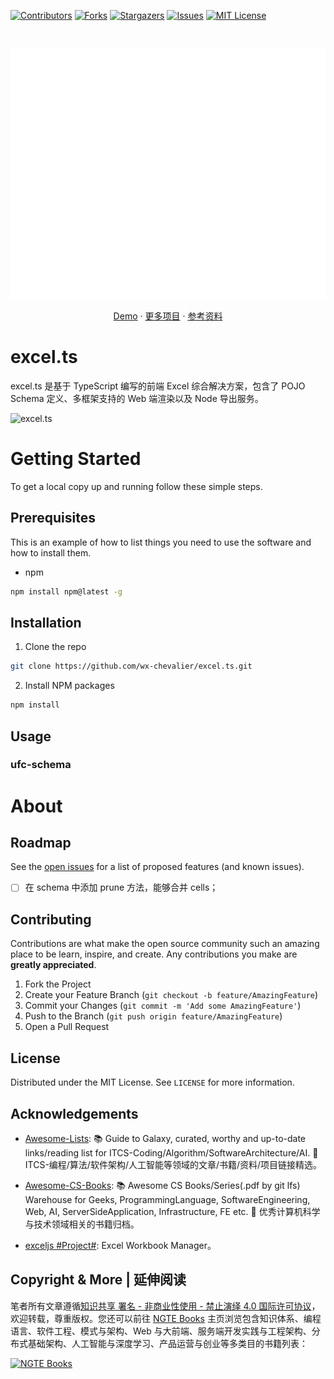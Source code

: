[![Contributors][contributors-shield]][contributors-url]
[![Forks][forks-shield]][forks-url]
[![Stargazers][stars-shield]][stars-url]
[![Issues][issues-shield]][issues-url]
[![MIT License][license-shield]][license-url]

<!-- PROJECT LOGO -->
<br />
<p align="center">
  <a href="https://github.com/wx-chevalier/excel.ts">
    <img src="header.svg" alt="Logo" style="width: 100vw;height: 400px" />
  </a>

  <p align="center">
    <a href="https://github.com/wx-chevalier/excel.ts">Demo</a>
    ·
    <a href="https://github.com/wx-chevalier">更多项目</a>
    ·
    <a href="https://ng-tech.icu/books">参考资料</a>
  </p>
</p>

<!-- ABOUT THE PROJECT -->

# excel.ts

excel.ts 是基于 TypeScript 编写的前端 Excel 综合解决方案，包含了 POJO Schema 定义、多框架支持的 Web 端渲染以及 Node 导出服务。

![excel.ts](https://s1.ax1x.com/2020/10/13/0fhh4S.png)

# Getting Started

To get a local copy up and running follow these simple steps.

## Prerequisites

This is an example of how to list things you need to use the software and how to install them.

- npm

```sh
npm install npm@latest -g
```

## Installation

1. Clone the repo

```sh
git clone https://github.com/wx-chevalier/excel.ts.git
```

2. Install NPM packages

```sh
npm install
```

<!-- USAGE EXAMPLES -->

## Usage

### ufc-schema

# About

<!-- ROADMAP -->

## Roadmap

See the [open issues](https://github.com/wx-chevalier/excel.ts/issues) for a list of proposed features (and known issues).

- [ ] 在 schema 中添加 prune 方法，能够合并 cells；

<!-- CONTRIBUTING -->

## Contributing

Contributions are what make the open source community such an amazing place to be learn, inspire, and create. Any contributions you make are **greatly appreciated**.

1. Fork the Project
2. Create your Feature Branch (`git checkout -b feature/AmazingFeature`)
3. Commit your Changes (`git commit -m 'Add some AmazingFeature'`)
4. Push to the Branch (`git push origin feature/AmazingFeature`)
5. Open a Pull Request

<!-- LICENSE -->

## License

Distributed under the MIT License. See `LICENSE` for more information.

<!-- ACKNOWLEDGEMENTS -->

## Acknowledgements

- [Awesome-Lists](https://github.com/wx-chevalier/Awesome-Lists): 📚 Guide to Galaxy, curated, worthy and up-to-date links/reading list for ITCS-Coding/Algorithm/SoftwareArchitecture/AI. 💫 ITCS-编程/算法/软件架构/人工智能等领域的文章/书籍/资料/项目链接精选。

- [Awesome-CS-Books](https://github.com/wx-chevalier/Awesome-CS-Books): :books: Awesome CS Books/Series(.pdf by git lfs) Warehouse for Geeks, ProgrammingLanguage, SoftwareEngineering, Web, AI, ServerSideApplication, Infrastructure, FE etc. :dizzy: 优秀计算机科学与技术领域相关的书籍归档。

- [exceljs #Project#](https://github.com/exceljs/exceljs): Excel Workbook Manager。

## Copyright & More | 延伸阅读

笔者所有文章遵循[知识共享 署名 - 非商业性使用 - 禁止演绎 4.0 国际许可协议](https://creativecommons.org/licenses/by-nc-nd/4.0/deed.zh)，欢迎转载，尊重版权。您还可以前往 [NGTE Books](https://ng-tech.icu/books/) 主页浏览包含知识体系、编程语言、软件工程、模式与架构、Web 与大前端、服务端开发实践与工程架构、分布式基础架构、人工智能与深度学习、产品运营与创业等多类目的书籍列表：

[![NGTE Books](https://s2.ax1x.com/2020/01/18/19uXtI.png)](https://ng-tech.icu/books/)

<!-- MARKDOWN LINKS & IMAGES -->
<!-- https://www.markdownguide.org/basic-syntax/#reference-style-links -->

[contributors-shield]: https://img.shields.io/github/contributors/wx-chevalier/excel.ts.svg?style=flat-square
[contributors-url]: https://github.com/wx-chevalier/excel.ts/graphs/contributors
[forks-shield]: https://img.shields.io/github/forks/wx-chevalier/excel.ts.svg?style=flat-square
[forks-url]: https://github.com/wx-chevalier/excel.ts/network/members
[stars-shield]: https://img.shields.io/github/stars/wx-chevalier/excel.ts.svg?style=flat-square
[stars-url]: https://github.com/wx-chevalier/excel.ts/stargazers
[issues-shield]: https://img.shields.io/github/issues/wx-chevalier/excel.ts.svg?style=flat-square
[issues-url]: https://github.com/wx-chevalier/excel.ts/issues
[license-shield]: https://img.shields.io/github/license/wx-chevalier/excel.ts.svg?style=flat-square
[license-url]: https://github.com/wx-chevalier/excel.ts/blob/master/LICENSE.txt
